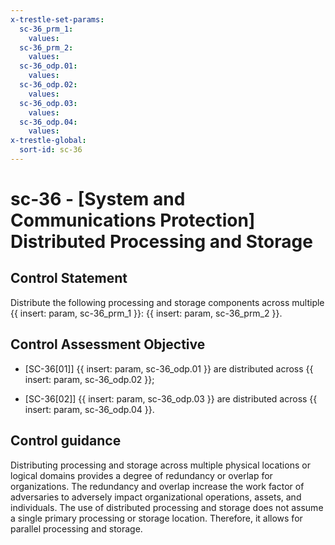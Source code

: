 ```yaml
---
x-trestle-set-params:
  sc-36_prm_1:
    values:
  sc-36_prm_2:
    values:
  sc-36_odp.01:
    values:
  sc-36_odp.02:
    values:
  sc-36_odp.03:
    values:
  sc-36_odp.04:
    values:
x-trestle-global:
  sort-id: sc-36
---
```


# sc-36 - \[System and Communications Protection\] Distributed Processing and Storage

## Control Statement

Distribute the following processing and storage components across multiple {{ insert: param, sc-36_prm_1 }}: {{ insert: param, sc-36_prm_2 }}.

## Control Assessment Objective

- \[SC-36[01]\]  {{ insert: param, sc-36_odp.01 }} are distributed across {{ insert: param, sc-36_odp.02 }};

- \[SC-36[02]\]  {{ insert: param, sc-36_odp.03 }} are distributed across {{ insert: param, sc-36_odp.04 }}.

## Control guidance

Distributing processing and storage across multiple physical locations or logical domains provides a degree of redundancy or overlap for organizations. The redundancy and overlap increase the work factor of adversaries to adversely impact organizational operations, assets, and individuals. The use of distributed processing and storage does not assume a single primary processing or storage location. Therefore, it allows for parallel processing and storage.

